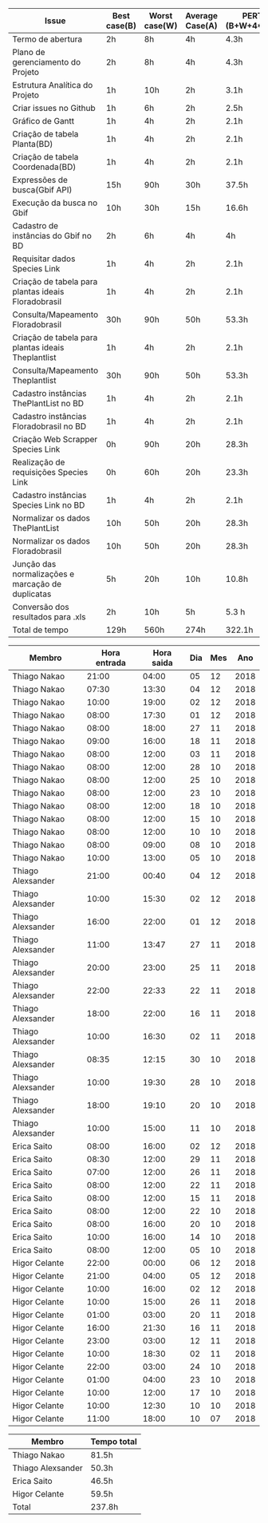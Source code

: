 | Issue                                                    | Best case(B) |  Worst case(W) | Average Case(A) | PERT (B+W+4*A)/6 | Tempo gasto |
|----------------------------------------------------------|--------------|----------------|-----------------|------------------|-------------|  
| Termo de abertura                                        | 2h           | 8h             | 4h              | 4.3h             | 4h          |    
| Plano de gerenciamento do Projeto                        | 2h           | 8h             | 4h              | 4.3h             | 3h          |
| Estrutura Analítica do Projeto                           | 1h           | 10h            | 2h              | 3.1h             | 2h          |
| Criar issues no Github                                   | 1h           | 6h             | 2h              | 2.5h             | 1h          |
| Gráfico de Gantt                                         | 1h           | 4h             | 2h              | 2.1h             | 2h          |
| Criação de tabela Planta(BD)                             | 1h           | 4h             | 2h              | 2.1h             | 3h          |
| Criação de tabela Coordenada(BD)                         | 1h           | 4h             | 2h              | 2.1h             | 2h          |
| Expressões de busca(Gbif API)                            | 15h          | 90h            | 30h             | 37.5h            | 6h          |
| Execução da busca no Gbif                                | 10h          | 30h            | 15h             | 16.6h            | 5h          |
| Cadastro de instâncias do Gbif no BD                     | 2h           | 6h             | 4h              | 4h               | 5h          |
| Requisitar dados Species Link                            | 1h           | 4h             | 2h              | 2.1h             | 2h          |
| Criação de tabela para plantas ideais Floradobrasil      | 1h           | 4h             | 2h              | 2.1h             | 0.4h        |
| Consulta/Mapeamento Floradobrasil                        | 30h          | 90h            | 50h             | 53.3h            | 90h         |
| Criação de tabela para plantas ideais Theplantlist       | 1h           | 4h             | 2h              | 2.1h             | 0.4h        |
| Consulta/Mapeamento Theplantlist                         | 30h          | 90h            | 50h             | 53.3h            | 20h         |
| Cadastro instâncias ThePlantList no BD                   | 1h           | 4h             | 2h              | 2.1h             | 2h          | 
| Cadastro instâncias Floradobrasil no BD                  | 1h           | 4h             | 2h              | 2.1h             | 3h          |
| Criação Web Scrapper Species Link                        | 0h           | 90h            | 20h             | 28.3h            | 5h          |
| Realização de requisições Species Link                   | 0h           | 60h            | 20h             | 23.3h            | 5h          |
| Cadastro instâncias Species Link no BD                   | 1h           | 4h             | 2h              | 2.1h             | 5h          |
| Normalizar os dados ThePlantList                         | 10h          | 50h            | 20h             | 28.3h            | 25h         |
| Normalizar os dados Floradobrasil                        | 10h          | 50h            | 20h             | 28.3h            | 28h         |
| Junção das normalizações e marcação de duplicatas        | 5h           | 20h            | 10h             | 10.8h            | 15h         |
| Conversão dos resultados para .xls                       | 2h           | 10h            | 5h              | 5.3 h            | 4h          |
| Total de tempo                                           | 129h         | 560h           | 274h            | 322.1h           | 237.8h      |


| Membro                                                   | Hora entrada |  Hora saida    | Dia | Mes | Ano |
|----------------------------------------------------------|--------------|----------------|-----|-----|-----|
|Thiago Nakao                                              | 21:00        | 04:00          | 05  | 12  |2018 |
|Thiago Nakao                                              | 07:30        | 13:30          | 04  | 12  |2018 | 
|Thiago Nakao                                              | 10:00        | 19:00          | 02  | 12  |2018 |
|Thiago Nakao                                              | 08:00        | 17:30          | 01  | 12  |2018 |
|Thiago Nakao                                              | 08:00        | 18:00          | 27  | 11  |2018 |
|Thiago Nakao                                              | 09:00        | 16:00          | 18  | 11  |2018 |
|Thiago Nakao                                              | 08:00        | 12:00          | 03  | 11  |2018 |
|Thiago Nakao                                              | 08:00        | 12:00          | 28  | 10  |2018 |
|Thiago Nakao                                              | 08:00        | 12:00          | 25  | 10  |2018 |
|Thiago Nakao                                              | 08:00        | 12:00          | 23  | 10  |2018 |
|Thiago Nakao                                              | 08:00        | 12:00          | 18  | 10  |2018 |
|Thiago Nakao                                              | 08:00        | 12:00          | 15  | 10  |2018 |
|Thiago Nakao                                              | 08:00        | 12:00          | 10  | 10  |2018 |
|Thiago Nakao                                              | 08:00        | 09:00          | 08  | 10  |2018 |
|Thiago Nakao                                              | 10:00        | 13:00          | 05  | 10  |2018 |
|Thiago Alexsander                                         | 21:00        | 00:40          | 04  | 12  |2018 |
|Thiago Alexsander                                         | 10:00        | 15:30          | 02  | 12  |2018 |
|Thiago Alexsander                                         | 16:00        | 22:00          | 01  | 12  |2018 | 
|Thiago Alexsander                                         | 11:00        | 13:47          | 27  | 11  |2018 |
|Thiago Alexsander                                         | 20:00        | 23:00          | 25  | 11  |2018 |
|Thiago Alexsander                                         | 22:00        | 22:33          | 22  | 11  |2018 |
|Thiago Alexsander                                         | 18:00        | 22:00          | 16  | 11  |2018 |
|Thiago Alexsander                                         | 10:00        | 16:30          | 02  | 11  |2018 | 
|Thiago Alexsander                                         | 08:35        | 12:15          | 30  | 10  |2018 |
|Thiago Alexsander                                         | 10:00        | 19:30          | 28  | 10  |2018 |
|Thiago Alexsander                                         | 18:00        | 19:10          | 20  | 10  |2018 |
|Thiago Alexsander                                         | 10:00        | 15:00          | 11  | 10  |2018 |
|Erica Saito                                               | 08:00        | 16:00          | 02  | 12  |2018 | 
|Erica Saito                                               | 08:30        | 12:00          | 29  | 11  |2018 |  
|Erica Saito                                               | 07:00        | 12:00          | 26  | 11  |2018 |
|Erica Saito                                               | 08:00        | 12:00          | 22  | 11  |2018 |
|Erica Saito                                               | 08:00        | 12:00          | 15  | 11  |2018 |
|Erica Saito                                               | 08:00        | 12:00          | 22  | 10  |2018 |
|Erica Saito                                               | 08:00        | 16:00          | 20  | 10  |2018 |
|Erica Saito                                               | 10:00        | 16:00          | 14  | 10  |2018 |
|Erica Saito                                               | 08:00        | 12:00          | 05  | 10  |2018 |
|Higor Celante                                             | 22:00        | 00:00          | 06  | 12  |2018 |  
|Higor Celante                                             | 21:00        | 04:00          | 05  | 12  |2018 |
|Higor Celante                                             | 10:00        | 16:00          | 02  | 12  |2018 |
|Higor Celante                                             | 10:00        | 15:00          | 26  | 11  |2018 |  
|Higor Celante                                             | 01:00        | 03:00          | 20  | 11  |2018 |
|Higor Celante                                             | 16:00        | 21:30          | 16  | 11  |2018 | 
|Higor Celante                                             | 23:00        | 03:00          | 12  | 11  |2018 |
|Higor Celante                                             | 10:00        | 18:30          | 02  | 11  |2018 |
|Higor Celante                                             | 22:00        | 03:00          | 24  | 10  |2018 |
|Higor Celante                                             | 01:00        | 04:00          | 23  | 10  |2018 |
|Higor Celante                                             | 10:00        | 12:00          | 17  | 10  |2018 |
|Higor Celante                                             | 10:00        | 12:30          | 10  | 10  |2018 |
|Higor Celante                                             | 11:00        | 18:00          | 10  | 07  |2018 |

| Membro                                                   | Tempo total  | 
|----------------------------------------------------------|--------------|
| Thiago Nakao                                             | 81.5h        |
| Thiago Alexsander                                        | 50.3h        |
| Erica Saito                                              | 46.5h        |
| Higor Celante                                            | 59.5h        |
| Total                                                    | 237.8h       |
